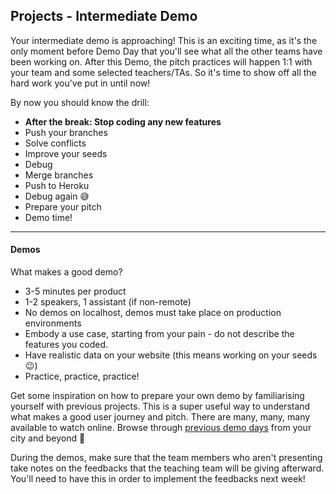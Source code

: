## Projects - Intermediate Demo

Your intermediate demo is approaching! This is an exciting time, as it's the only moment before Demo Day that you'll see what all the other teams have been working on. After this Demo, the pitch practices will happen 1:1 with your team and some selected teachers/TAs. So it's time to show off all the hard work you've put in until now!

By now you should know the drill:
- **After the break: Stop coding any new features**
- Push your branches
- Solve conflicts
- Improve your seeds
- Debug
- Merge branches
- Push to Heroku
- Debug again 😅
- Prepare your pitch
- Demo time!

---
#### Demos

What makes a good demo?
- 3-5 minutes per product
- 1-2 speakers, 1 assistant (if non-remote)
- No demos on localhost, demos must take place on production environments
- Embody a use case, starting from your pain - do not describe the features you coded.
- Have realistic data on your website (this means working on your seeds 😉)
- Practice, practice, practice!

Get some inspiration on how to prepare your own demo by familiarising yourself with previous projects. This is a super useful way to understand what makes a good user journey and pitch. There are many, many, many available to watch online.
Browse through [previous demo days](https://www.youtube.com/playlist?list=PLkbmdtbypn7R_BN6nFX-XZc7uDyMSxhye) from your city and beyond 🚀

During the demos, make sure that the team members who aren't presenting take notes on the feedbacks that the teaching team will be giving afterward. You'll need to have this in order to implement the feedbacks next week!
